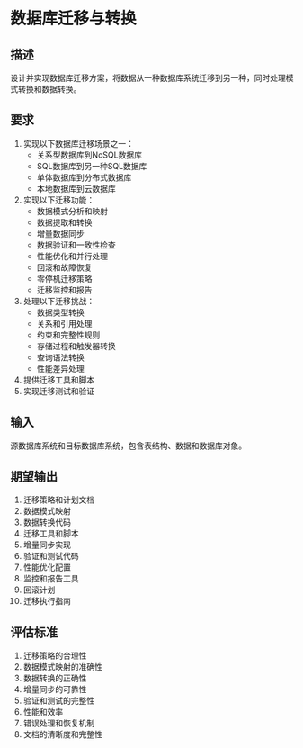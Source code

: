 # 数据库迁移与转换

## 描述
设计并实现数据库迁移方案，将数据从一种数据库系统迁移到另一种，同时处理模式转换和数据转换。

## 要求
1. 实现以下数据库迁移场景之一：
   - 关系型数据库到NoSQL数据库
   - SQL数据库到另一种SQL数据库
   - 单体数据库到分布式数据库
   - 本地数据库到云数据库
2. 实现以下迁移功能：
   - 数据模式分析和映射
   - 数据提取和转换
   - 增量数据同步
   - 数据验证和一致性检查
   - 性能优化和并行处理
   - 回滚和故障恢复
   - 零停机迁移策略
   - 迁移监控和报告
3. 处理以下迁移挑战：
   - 数据类型转换
   - 关系和引用处理
   - 约束和完整性规则
   - 存储过程和触发器转换
   - 查询语法转换
   - 性能差异处理
4. 提供迁移工具和脚本
5. 实现迁移测试和验证

## 输入
源数据库系统和目标数据库系统，包含表结构、数据和数据库对象。

## 期望输出
1. 迁移策略和计划文档
2. 数据模式映射
3. 数据转换代码
4. 迁移工具和脚本
5. 增量同步实现
6. 验证和测试代码
7. 性能优化配置
8. 监控和报告工具
9. 回滚计划
10. 迁移执行指南

## 评估标准
1. 迁移策略的合理性
2. 数据模式映射的准确性
3. 数据转换的正确性
4. 增量同步的可靠性
5. 验证和测试的完整性
6. 性能和效率
7. 错误处理和恢复机制
8. 文档的清晰度和完整性
